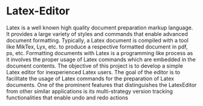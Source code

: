 # Latex-Editor
Latex is a well known high quality document preparation markup language. It
provides a large variety of styles and commands that enable advanced document
formatting. Typically, a Latex document is compiled with a tool like MikTex, Lyx, etc.
to produce a respective formatted document in pdf, ps, etc. Formatting documents
with Latex is a programming like process as it involves the proper usage of Latex
commands which are embedded in the document contents. The objective of this
project is to develop a simple Latex editor for inexperienced Latex users. The goal
of the editor is to facilitate the usage of Latex commands for the preparation of
Latex documents. One of the prominent features that distinguishes the LatexEditor
from other similar applications is its multi-strategy version tracking functionalities
that enable undo and redo actions
